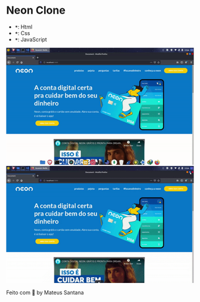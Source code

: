 # Neon Clone


- **`*`**: Html
- **`*`**: Css
- **`*`**: JavaScript



<img src="gifs/ezgif.com-video-to-gif.gif" style="margin-right:3px" width="600px">

<img src="gifs/ezgif.com-video-to-gif (1).gif" width="600px">





Feito com 💜 by Mateus Santana
